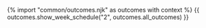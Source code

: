 {% import "common/outcomes.njk" as outcomes with context %}
{{ outcomes.show_week_schedule("2", outcomes.all_outcomes) }}